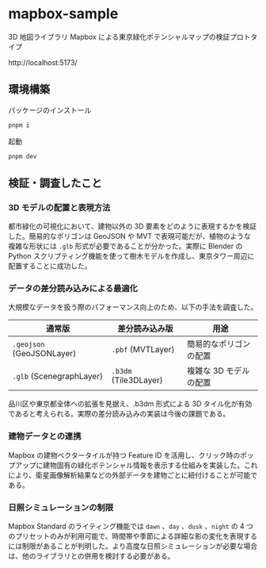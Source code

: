 # mapbox-sample

3D 地図ライブラリ Mapbox による東京緑化ポテンシャルマップの検証プロトタイプ

http://localhost:5173/

## 環境構築

パッケージのインストール

```sh
pnpm i
```

起動

```sh
pnpm dev
```

## 検証・調査したこと

### 3D モデルの配置と表現方法

都市緑化の可視化において、建物以外の 3D 要素をどのように表現するかを検証した。簡易的なポリゴンは GeoJSON や MVT で表現可能だが、植物のような複雑な形状には `.glb` 形式が必要であることが分かった。実際に Blender の Python スクリプティング機能を使って樹木モデルを作成し、東京タワー周辺に配置することに成功した。

### データの差分読み込みによる最適化

大規模なデータを扱う際のパフォーマンス向上のため、以下の手法を調査した。

| 通常版                    | 差分読み込み版        | 用途                   |
| ------------------------- | --------------------- | ---------------------- |
| `.geojson` (GeoJSONLayer) | `.pbf` (MVTLayer)     | 簡易的なポリゴンの配置 |
| `.glb` (ScenegraphLayer)  | `.b3dm` (Tile3DLayer) | 複雑な 3D モデルの配置 |

品川区や東京都全体への拡張を見据え、.b3dm 形式による 3D タイル化が有効であると考えられる。実際の差分読み込みの実装は今後の課題である。

### 建物データとの連携

Mapbox の建物ベクタータイルが持つ Feature ID を活用し、クリック時のポップアップに建物固有の緑化ポテンシャル情報を表示する仕組みを実装した。これにより、衛星画像解析結果などの外部データを建物ごとに紐付けることが可能である。

### 日照シミュレーションの制限

Mapbox Standard のライティング機能では `dawn` 、`day` 、`dusk` 、`night` の 4 つのプリセットのみが利用可能で、時間帯や季節による詳細な影の変化を表現するには制限があることが判明した。より高度な日照シミュレーションが必要な場合は、他のライブラリとの併用を検討する必要がある。
